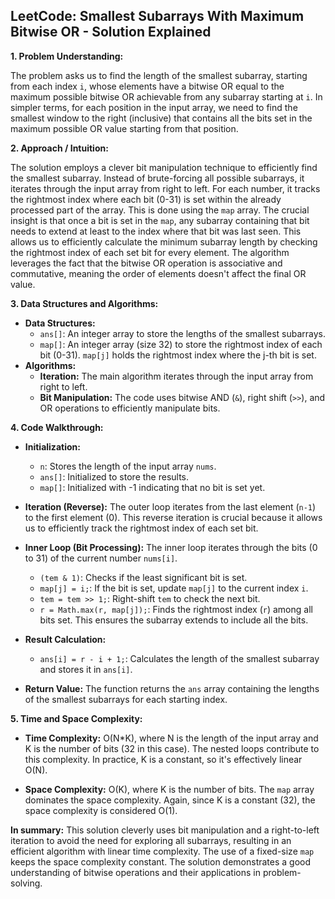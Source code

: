 ## LeetCode: Smallest Subarrays With Maximum Bitwise OR - Solution Explained

**1. Problem Understanding:**

The problem asks us to find the length of the smallest subarray, starting from each index `i`,  whose elements have a bitwise OR equal to the maximum possible bitwise OR achievable from any subarray starting at `i`.  In simpler terms, for each position in the input array, we need to find the smallest window to the right (inclusive) that contains all the bits set in the maximum possible OR value starting from that position.


**2. Approach / Intuition:**

The solution employs a clever bit manipulation technique to efficiently find the smallest subarray.  Instead of brute-forcing all possible subarrays, it iterates through the input array from right to left.  For each number, it tracks the rightmost index where each bit (0-31) is set within the already processed part of the array. This is done using the `map` array.  The crucial insight is that once a bit is set in the `map`, any subarray containing that bit needs to extend at least to the index where that bit was last seen. This allows us to efficiently calculate the minimum subarray length by checking the rightmost index of each set bit for every element. The algorithm leverages the fact that the bitwise OR operation is associative and commutative, meaning the order of elements doesn't affect the final OR value.

**3. Data Structures and Algorithms:**

* **Data Structures:**
    * `ans[]`: An integer array to store the lengths of the smallest subarrays.
    * `map[]`: An integer array (size 32) to store the rightmost index of each bit (0-31). `map[j]` holds the rightmost index where the j-th bit is set.
* **Algorithms:**
    * **Iteration:** The main algorithm iterates through the input array from right to left.
    * **Bit Manipulation:**  The code uses bitwise AND (`&`), right shift (`>>`), and OR operations to efficiently manipulate bits.


**4. Code Walkthrough:**

* **Initialization:**
    * `n`: Stores the length of the input array `nums`.
    * `ans[]`: Initialized to store the results.
    * `map[]`: Initialized with -1 indicating that no bit is set yet.

* **Iteration (Reverse):** The outer loop iterates from the last element (`n-1`) to the first element (0). This reverse iteration is crucial because it allows us to efficiently track the rightmost index of each set bit.

* **Inner Loop (Bit Processing):** The inner loop iterates through the bits (0 to 31) of the current number `nums[i]`.
    * `(tem & 1)`: Checks if the least significant bit is set.
    * `map[j] = i;`: If the bit is set, update `map[j]` to the current index `i`.
    * `tem = tem >> 1;`: Right-shift `tem` to check the next bit.
    * `r = Math.max(r, map[j]);`:  Finds the rightmost index (`r`) among all bits set.  This ensures the subarray extends to include all the bits.

* **Result Calculation:**
    * `ans[i] = r - i + 1;`: Calculates the length of the smallest subarray and stores it in `ans[i]`.

* **Return Value:** The function returns the `ans` array containing the lengths of the smallest subarrays for each starting index.


**5. Time and Space Complexity:**

* **Time Complexity:** O(N*K), where N is the length of the input array and K is the number of bits (32 in this case). The nested loops contribute to this complexity.  In practice, K is a constant, so it's effectively linear O(N).

* **Space Complexity:** O(K), where K is the number of bits. The `map` array dominates the space complexity.  Again, since K is a constant (32), the space complexity is considered O(1).


**In summary:** This solution cleverly uses bit manipulation and a right-to-left iteration to avoid the need for exploring all subarrays, resulting in an efficient algorithm with linear time complexity. The use of a fixed-size `map` keeps the space complexity constant.  The solution demonstrates a good understanding of bitwise operations and their applications in problem-solving.
